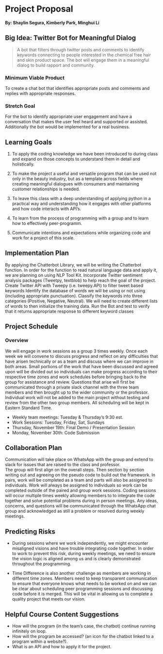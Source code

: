 # Project Proposal 
#### By: Shaylin Segura, Kimberly Park, Minghui Li
 

## Big Idea: Twitter Bot for Meaningful Dialog 
>A bot that filters through twitter posts and comments to identify keywords connecting to people interested in the chemical free hair and skin product space. The bot will engage them in a meaningful dialog to build rapport and community.
 
### Minimum Viable Product 
To create a chat bot that identifies appropriate posts and comments and replies with appropriate responses. 
 
### Stretch Goal 
For the bot to identify appropriate user engagement and have a conversation that makes the user feel heard and supported or assisted. Additionally the bot would be implemented for a real business. 
 

## Learning Goals
1. To apply the coding knowledge we have been introduced to during class and expand on those concepts to understand them in detail and holistically. 
 
2. To make the project a useful and versatile program that can be used not only in the beauty industry, but as a template across fields where creating meaningful dialogues with consumers and maintaining customer relationships is needed. 
 
3. To leave this class with a deep understanding of applying python in a practical way and understanding how it engages with other platforms and how code interacts with API’s. 
 
4. To learn from the process of programming with a group and to learn how to effectively peer-programm. 
 
5. Communicate intentions and expectations while organizing code and work for a project of this scale. 
 

## Implementation Plan 
By applying the Chatterbot Library, we will be writing the Chatterbot function. In order for the function to read natural language data and apply it, we are planning on using NLP Tool Kit.
Incorporate Twitter sentiment analysis packages (Tweetpy, textblob) to help reach the goal of the project. 
Create Twitter API with Tweepy (i.e. tweepy.API) to filter tweet based keywords
Identify the database of words we will be using or not using (including appropriate punctuation). 
Classify the keywords into three categories (Positive, Negative, Neutral). We will need to create different lists of words to then initialize the training data.
Run the Bot and test to verify that it returns appropriate response to different keyword classes 
 

## Project Schedule 
### Overview
We will engage in work sessions as a group 3 times weekly. Once each week we will convene to discuss progress and reflect on any difficulties that have arisen technically or as a team and discuss where we can improve in both areas. Small portions of the work that have been discussed and agreed upon will be divided out so individuals can make progress according to their respective time zones and work schedules before bringing back to the group for assistance and review. 
Questions that arise will first be communicated through a private slack channel with the three team members and then brought up to the wider community or the professor. Individual work will not be added to the main project without testing and review from the other two group members. All scheduling will be kept in Eastern Standard Time. 
 
* Weekly team meetings: Tuesday & Thursday’s 9:30 est. 
* Work Sessions: Tuesday, Friday, Sat, Sundays
* Thursday, November 19th: Final Demo / Presentation Session 
* Monday, November 30th: Code Submission 
 

## Collaboration Plan
Communication will take place on WhatsApp with the group and extend to slack for issues that are raised to the class and professor.  
The group will first align on the overall steps. Then section by section writing out and agreeing on the pseudo code to build out the framework. 
In pairs, work will be completed as a team and parts will also be assigned to individuals. 
Work will always be assigned to individuals so work can be completed outside of the paired and group work sessions. 
Coding sessions will occur multiple times weekly allowing members to to integrate the code together and solve potential problems during in person meetings.
Any ideas, concerns, and questions will be communicated through the WhatsApp chat group and acknowledged as still a problem or resolved during weekly meetings. 
 

## Predicting Risks 
* During sessions where we work independently, we might encounter misaligned visions and have trouble integrating code together. In order to work to prevent this risk, during weekly meetings, we need to ensure the vision logic is aligned among us and is clearly demonstrated throughout the programming.
 
* Time Difference is also another challenge as members are working in different time zones. Members need to keep transparent communication to ensure that everyone knows what needs to be worked on and we can be clear about scheduling peer programming sessions and discussing code before it is merged. This will be vital in allowing us to complete a quality project that meets our vision.
 
 
## Helpful Course Content Suggestions
 
* How will the program (in the team’s case, the chatbot) continue running infinitely on loop.
* How will the program be accessed? (an icon for the chatbot linked to a program within a website?).
* What is an API and how to apply it for the project.
